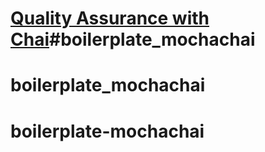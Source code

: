 # [Quality Assurance with Chai](https://www.freecodecamp.org/learn/quality-assurance/quality-assurance-and-testing-with-chai/)#boilerplate_mochachai
# boilerplate_mochachai
# boilerplate-mochachai
